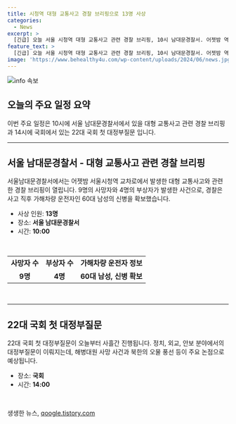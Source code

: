 ```yaml
---
title: 시청역 대형 교통사고 경찰 브리핑으로 13명 사상
categories:
  - News
excerpt: >
  [긴급] 오늘 서울 시청역 대형 교통사고 관련 경찰 브리핑, 10시 남대문경찰서. 어젯밤 역주행 차량으로 9명 사망, 4명 부상. 가해자 60대 남성 신병 체포. 또한, 22대 국회 첫 대정부질문, 정치, 외교, 안보 분야. 여야 간 치열한 논의 예상. (TV 제보: 카톡/라인 jebo23) #시청역 #교통사고 #경찰브리핑
feature_text: >
  [긴급] 오늘 서울 시청역 대형 교통사고 관련 경찰 브리핑, 10시 남대문경찰서. 어젯밤 역주행 차량으로 9명 사망, 4명 부상. 가해자 60대 남성 신병 체포. 또한, 22대 국회 첫 대정부질문, 정치, 외교, 안보 분야. 여야 간 치열한 논의 예상. (TV 제보: 카톡/라인 jebo23) #시청역 #교통사고 #경찰브리핑
image: 'https://www.behealthy4u.com/wp-content/uploads/2024/06/news.jpg'
---
```


<p><img src="https://www.behealthy4u.com/wp-content/uploads/2024/06/news.jpg" alt="info 속보" /></p>

<h2 data-ke-size="size26">오늘의 주요 일정 요약</h2>

<p data-ke-size="size16">이번 주요 일정은 10시에 서울 남대문경찰서에서 있을 대형 교통사고 관련 경찰 브리핑과 14시에 국회에서 있는 22대 국회 첫 대정부질문 입니다.</p>

<hr>

<h2 data-ke-size="size26">서울 남대문경찰서 - 대형 교통사고 관련 경찰 브리핑</h2>

<p data-ke-size="size16">서울남대문경찰서에서는 어젯밤 서울시청역 교차로에서 발생한 대형 교통사고와 관련한 경찰 브리핑이 열립니다. 9명의 사망자와 4명의 부상자가 발생한 사건으로, 경찰은 사고 직후 가해차량 운전자인 60대 남성의 신병을 확보했습니다.</p>

<ul>
    <li>사상 인원: <b>13명</b></li>
    <li>장소: <b>서울 남대문경찰서</b></li>
    <li>시간: <b>10:00</b></li>
</ul>

<p data-ke-size="size16">&nbsp;</p>

<table>
    <tbody>
        <tr>
            <td style="text-align: center; height: 17px;"><b>사망자 수</b></td>
            <td style="text-align: center; height: 17px;"><b>부상자 수</b></td>
            <td style="text-align: center; height: 17px;"><b>가해차량 운전자 정보</b></td>
        </tr>
        <tr>
            <td style="text-align: center; height: 17px;"><b>9명</b></td>
            <td style="text-align: center; height: 17px;"><b>4명</b></td>
            <td style="text-align: center; height: 17px;"><b>60대 남성, 신병 확보</b></td>
        </tr>
    </tbody>
</table>

<p data-ke-size="size16">&nbsp;</p>

<hr>

<h2 data-ke-size="size26">22대 국회 첫 대정부질문</h2>

<p data-ke-size="size16">22대 국회 첫 대정부질문이 오늘부터 사흘간 진행됩니다. 정치, 외교, 안보 분야에서의 대정부질문이 이뤄지는데, 해병대원 사망 사건과 북한의 오물 풍선 등이 주요 논점으로 예상됩니다. </p>

<ul>
    <li>장소: <b>국회</b></li>
    <li>시간: <b>14:00</b></li>
</ul>

<p data-ke-size="size16">&nbsp;</p>
생생한 뉴스, <a href="https://qoogle.tistory.com" rel="dofollow">qoogle.tistory.com</a>


